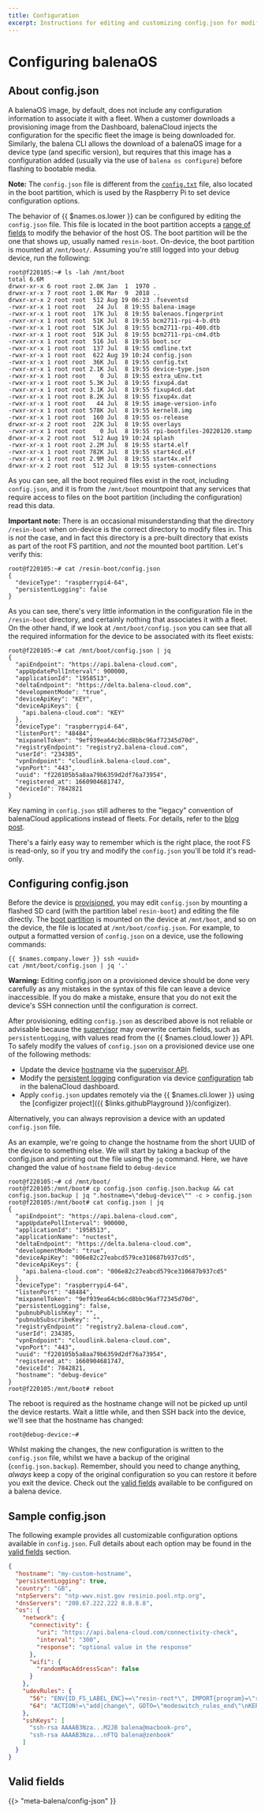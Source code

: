 ```yaml
---
title: Configuration
excerpt: Instructions for editing and customizing config.json for modifying the behavior of {{ $names.os.lower }}
---
```


# Configuring balenaOS

## About config.json

A balenaOS image, by default, does not include any configuration information
to associate it with a fleet. When a customer downloads a provisioning
image from the Dashboard, balenaCloud injects the configuration for the specific
fleet the image is being downloaded for. Similarly, the balena CLI allows
the download of a balenaOS image for a device type (and specific version), but
requires that this image has a configuration added (usually via the use of
`balena os configure`) before flashing to bootable media.

**Note:** The `config.json` file is different from the [`config.txt`](/reference/OS/advanced/#configtxt) file, also located in the boot partition, which is used by the Raspberry Pi to set device configuration options.

The behavior of {{ $names.os.lower }} can be configured by editing the 
`config.json` file. This file is located in the boot partition accepts a 
[range of fields](#valid-fields) to modify the behavior of the host OS. 
The boot partition will be the one that shows up, usually named `resin-boot`.
 On-device, the boot partition is mounted at `/mnt/boot/`. Assuming you're 
still logged into your debug device, run the following:

```shell
root@f220105:~# ls -lah /mnt/boot
total 6.6M
drwxr-xr-x 6 root root 2.0K Jan  1  1970 .
drwxr-xr-x 7 root root 1.0K Mar  9  2018 ..
drwxr-xr-x 2 root root  512 Aug 19 06:23 .fseventsd
-rwxr-xr-x 1 root root   24 Jul  8 19:55 balena-image
-rwxr-xr-x 1 root root  17K Jul  8 19:55 balenaos.fingerprint
-rwxr-xr-x 1 root root  51K Jul  8 19:55 bcm2711-rpi-4-b.dtb
-rwxr-xr-x 1 root root  51K Jul  8 19:55 bcm2711-rpi-400.dtb
-rwxr-xr-x 1 root root  51K Jul  8 19:55 bcm2711-rpi-cm4.dtb
-rwxr-xr-x 1 root root  516 Jul  8 19:55 boot.scr
-rwxr-xr-x 1 root root  137 Jul  8 19:55 cmdline.txt
-rwxr-xr-x 1 root root  622 Aug 19 10:24 config.json
-rwxr-xr-x 1 root root  36K Jul  8 19:55 config.txt
-rwxr-xr-x 1 root root 2.1K Jul  8 19:55 device-type.json
-rwxr-xr-x 1 root root    0 Jul  8 19:55 extra_uEnv.txt
-rwxr-xr-x 1 root root 5.3K Jul  8 19:55 fixup4.dat
-rwxr-xr-x 1 root root 3.1K Jul  8 19:55 fixup4cd.dat
-rwxr-xr-x 1 root root 8.2K Jul  8 19:55 fixup4x.dat
-rwxr-xr-x 1 root root   44 Jul  8 19:55 image-version-info
-rwxr-xr-x 1 root root 578K Jul  8 19:55 kernel8.img
-rwxr-xr-x 1 root root  160 Jul  8 19:55 os-release
drwxr-xr-x 2 root root  22K Jul  8 19:55 overlays
-rwxr-xr-x 1 root root    0 Jul  8 19:55 rpi-bootfiles-20220120.stamp
drwxr-xr-x 2 root root  512 Aug 19 10:24 splash
-rwxr-xr-x 1 root root 2.2M Jul  8 19:55 start4.elf
-rwxr-xr-x 1 root root 782K Jul  8 19:55 start4cd.elf
-rwxr-xr-x 1 root root 2.9M Jul  8 19:55 start4x.elf
drwxr-xr-x 2 root root  512 Jul  8 19:55 system-connections
```

As you can see, all the boot required files exist in the root, including
`config.json`, and it is from the `/mnt/boot` mountpoint that any services that
require access to files on the boot partition (including the configuration)
read this data.

**Important note:** There is an occasional misunderstanding that the directory
`/resin-boot` when on-device is the correct directory to modify files in.
This is _not_ the case, and in fact this directory is a pre-built directory
that exists as part of the root FS partition, and _not_ the mounted boot
partition. Let's verify this:

```shell
root@f220105:~# cat /resin-boot/config.json
{
  "deviceType": "raspberrypi4-64",
  "persistentLogging": false
}
```

As you can see, there's very little information in the configuration file in
the `/resin-boot` directory, and certainly nothing that associates it with a
fleet. On the other hand, if we look at `/mnt/boot/config.json` you can
see that all the required information for the device to be associated with its
fleet exists:

```shell
root@f220105:~# cat /mnt/boot/config.json | jq
{
  "apiEndpoint": "https://api.balena-cloud.com",
  "appUpdatePollInterval": 900000,
  "applicationId": "1958513",
  "deltaEndpoint": "https://delta.balena-cloud.com",
  "developmentMode": "true",
  "deviceApiKey": "KEY",
  "deviceApiKeys": {
    "api.balena-cloud.com": "KEY"
  },
  "deviceType": "raspberrypi4-64",
  "listenPort": "48484",
  "mixpanelToken": "9ef939ea64cb6cd8bbc96af72345d70d",
  "registryEndpoint": "registry2.balena-cloud.com",
  "userId": "234385",
  "vpnEndpoint": "cloudlink.balena-cloud.com",
  "vpnPort": "443",
  "uuid": "f220105b5a8aa79b6359d2df76a73954",
  "registered_at": 1660904681747,
  "deviceId": 7842821
}
```

Key naming in `config.json` still adheres to the "legacy" convention of
balenaCloud applications instead of fleets. For details, refer to the [blog post](https://www.balena.io/blog/the-road-to-multi-app-transitioning-balenacloud-applications-to-fleets/).

There's a fairly easy way to remember which is the right place, the root FS
is read-only, so if you try and modify the `config.json` you'll be told it's
read-only.

## Configuring config.json

Before the device is [provisioned](/learn/welcome/primer/#device-provisioning), you may edit `config.json` by mounting a flashed SD card (with the partition label `resin-boot`) and editing the file directly. The [boot partition](/reference/OS/overview/2.x/#stateless-and-read-only-rootfs) is mounted on the device at `/mnt/boot`, and so on the device, the file is located at `/mnt/boot/config.json`. For example, to output a formatted version of `config.json` on a device, use the following commands:

```shell
{{ $names.company.lower }} ssh <uuid>
cat /mnt/boot/config.json | jq '.'
```

**Warning:** Editing config.json on a provisioned device should be done very carefully as any mistakes in the syntax of this file can leave a device inaccessible. If you do make a mistake, ensure that you do not
exit the device's SSH connection until the configuration _is_ correct.

After provisioning, editing `config.json` as described above is not reliable or advisable because the [supervisor](/reference/supervisor/supervisor-api/) may overwrite certain fields, such as `persistentLogging`, with values read from the {{ $names.cloud.lower }} API. To safely modify the values of `config.json` on a provisioned device use one of the following methods:

- Update the device [hostname](#hostname) via the [supervisor API](/reference/supervisor/supervisor-api/#patch-v1devicehost-config).
- Modify the [persistent logging](#persistentlogging) configuration via device [configuration](/learn/manage/configuration/) tab in the balenaCloud dashboard.
- Apply `config.json` updates remotely via the {{ $names.cli.lower }} using the [configizer project]({{ $links.githubPlayground }}/configizer).

Alternatively, you can always reprovision a device with an updated `config.json` file.

As an example, we're going to change the hostname from the short UUID of the
device to something else. We will start by taking a backup of the config.json and printing out the file using the `jq` command. Here, we have changed the value of `hostname` field to `debug-device`

```shell
root@f220105:~# cd /mnt/boot/
root@f220105:/mnt/boot# cp config.json config.json.backup && cat config.json.backup | jq ".hostname=\"debug-device\"" -c > config.json
root@f220105:/mnt/boot# cat config.json | jq
{
  "apiEndpoint": "https://api.balena-cloud.com",
  "appUpdatePollInterval": 900000,
  "applicationId": "1958513",
  "applicationName": "nuctest",
  "deltaEndpoint": "https://delta.balena-cloud.com",
  "developmentMode": "true",
  "deviceApiKey": "006e82c27eabcd579ce310687b937cd5",
  "deviceApiKeys": {
    "api.balena-cloud.com": "006e82c27eabcd579ce310687b937cd5"
  },
  "deviceType": "raspberrypi4-64",
  "listenPort": "48484",
  "mixpanelToken": "9ef939ea64cb6cd8bbc96af72345d70d",
  "persistentLogging": false,
  "pubnubPublishKey": "",
  "pubnubSubscribeKey": "",
  "registryEndpoint": "registry2.balena-cloud.com",
  "userId": 234385,
  "vpnEndpoint": "cloudlink.balena-cloud.com",
  "vpnPort": "443",
  "uuid": "f220105b5a8aa79b6359d2df76a73954",
  "registered_at": 1660904681747,
  "deviceId": 7842821,
  "hostname": "debug-device"
}
root@f220105:/mnt/boot# reboot
```

The reboot is required as the hostname change will not be picked up until the
device restarts. Wait a little while, and then SSH back into the device, we'll
see that the hostname has changed:

```shell
root@debug-device:~#
```

Whilst making the changes, the new configuration is written to the `config.json`
file, whilst we have a backup of the original (`config.json.backup`). Remember, 
should you need to change anything, _always_ keep a copy of the original configuration
so you can restore it before you exit the device. Check out the 
[valid fields](#sample-configjson) available to be configured on a balena device.


## Sample config.json

The following example provides all customizable configuration options available in `config.json`. Full details about each option may be found in the [valid fields](#valid-fields) section.

```json
{
  "hostname": "my-custom-hostname",
  "persistentLogging": true,
  "country": "GB",
  "ntpServers": "ntp-wwv.nist.gov resinio.pool.ntp.org",
  "dnsServers": "208.67.222.222 8.8.8.8",
  "os": {
    "network": {
      "connectivity": {
        "uri": "https://api.balena-cloud.com/connectivity-check",
        "interval": "300",
        "response": "optional value in the response"
      },
      "wifi": {
        "randomMacAddressScan": false
      }
    },
    "udevRules": {
      "56": "ENV{ID_FS_LABEL_ENC}==\"resin-root*\", IMPORT{program}=\"resin_update_state_probe $devnode\", SYMLINK+=\"disk/by-state/$env{RESIN_UPDATE_STATE}\"",
      "64": "ACTION!=\"add|change\", GOTO=\"modeswitch_rules_end\"\nKERNEL==\"ttyACM*\", ATTRS{idVendor}==\"1546\", ATTRS{idProduct}==\"1146\", TAG+=\"systemd\", ENV{SYSTEMD_WANTS}=\"u-blox-switch@'%E{DEVNAME}'.service\"\nLBEL=\"modeswitch_rules_end\"\n"
    },
    "sshKeys": [
      "ssh-rsa AAAAB3Nza...M2JB balena@macbook-pro",
      "ssh-rsa AAAAB3Nza...nFTQ balena@zenbook"
    ]
  }
}
```

## Valid fields

{{> "meta-balena/config-json" }}

[country-codes]:https://en.wikipedia.org/wiki/ISO_3166-1_alpha-2
